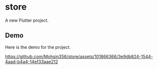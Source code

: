 # store

A new Flutter project.

## Demo 

Here is the demo for the project.

https://github.com/Mohsin356/store/assets/101866366/3e9db824-1544-4aad-b4a4-14ef33aae212

